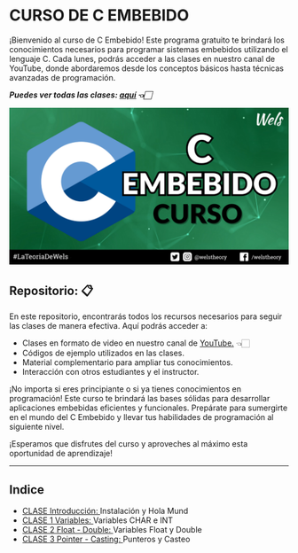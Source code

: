 # CURSO DE C EMBEBIDO

¡Bienvenido al curso de C Embebido! Este programa gratuito te brindará los conocimientos necesarios para programar sistemas embebidos utilizando el lenguaje C. Cada lunes, podrás acceder a las clases en nuestro canal de YouTube, donde abordaremos desde los conceptos básicos hasta técnicas avanzadas de programación.

***Puedes ver todas las clases: [aquí](https://www.youtube.com/playlist?list=PLO92aMMVufR9QaC5Ggh4hMM_jQtwcfCsj) 👈🏻***

![Imagen](/Img/C_Embebido.png)

## Repositorio: 📋

En este repositorio, encontrarás todos los recursos necesarios para seguir las clases de manera efectiva. Aquí podrás acceder a:

* Clases en formato de video en nuestro canal de [YouTube.](https://www.youtube.com/playlist?list=PLO92aMMVufR9QaC5Ggh4hMM_jQtwcfCsj) 👈🏻
* Códigos de ejemplo utilizados en las clases.
* Material complementario para ampliar tus conocimientos.
* Interacción con otros estudiantes y el instructor.

¡No importa si eres principiante o si ya tienes conocimientos en programación! Este curso te brindará las bases sólidas para desarrollar aplicaciones embebidas eficientes y funcionales. Prepárate para sumergirte en el mundo del C Embebido y llevar tus habilidades de programación al siguiente nivel.

¡Esperamos que disfrutes del curso y aproveches al máximo esta oportunidad de aprendizaje!

---
## Indice
* [CLASE Introducción: ](/0.Clase_Introduccion/) Instalación y Hola Mund
* [CLASE 1 Variables: ](/1.Clase_Variable/) Variables CHAR e INT
* [CLASE 2 Float - Double: ](/2.Float_Double_Variables/) Variables Float y Double
* [CLASE 3 Pointer - Casting: ](/3.Pointer_Casting//) Punteros y Casteo